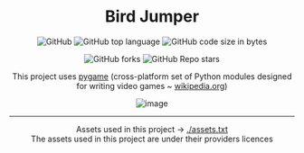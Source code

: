 <div align="center">

# Bird Jumper

![GitHub](https://img.shields.io/github/license/wojtazk/programowanie-obiektowe-projekt)
![GitHub top language](https://img.shields.io/github/languages/top/wojtazk/programowanie-obiektowe-projekt?color=lightblue)
![GitHub code size in bytes](https://img.shields.io/github/languages/code-size/wojtazk/programowanie-obiektowe-projekt) 

![GitHub forks](https://img.shields.io/github/forks/wojtazk/programowanie-obiektowe-projekt?logoColor=blue&style=social)
![GitHub Repo stars](https://img.shields.io/github/stars/wojtazk/programowanie-obiektowe-projekt?style=social)  


This project uses [pygame](https://www.pygame.org/news) (cross-platform set of Python modules designed for writing video games ~ [wikipedia.org](https://en.wikipedia.org/wiki/Pygame))

<!-- ![image](https://user-images.githubusercontent.com/48928433/226203592-3beea120-9233-46dc-bb2f-39da9fa5ae79.png) -->
![image](https://github.com/wojtazk/programowanie-obiektowe-projekt/assets/48928433/e76369eb-0135-45b1-82de-a272c6c11b5a)

---

Assets used in this project -> [./assets.txt](./assets.txt)  
The assets used in this project are under their providers licences
  
</div>
